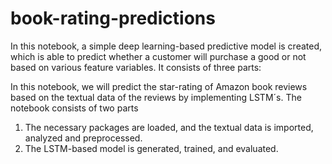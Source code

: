 # book-rating-predictions

In this notebook, a simple deep learning-based predictive model is created, which is able to predict whether a customer will purchase a good or not based on various feature variables. It consists of three parts:

In this notebook, we will predict the star-rating of Amazon book reviews based on the textual data of the reviews by implementing LSTM´s. The notebook consists of two parts

1. The necessary packages are loaded, and the textual data is imported, analyzed and preprocessed.
2. The LSTM-based model is generated, trained, and evaluated.
